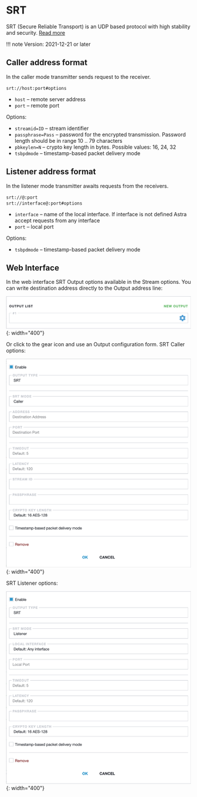 # SRT

SRT (Secure Reliable Transport) is an UDP based protocol with high stability and security.
[Read more](/en/book/protocols/srt/)

!!! note
    Version: 2021-12-21 or later

## Caller address format

In the caller mode transmitter sends request to the receiver.

```
srt://host:port#options
```

- `host` – remote server address
- `port` – remote port

Options:

- `streamid=ID` – stream identifier
- `passphrase=Pass` – password for the encrypted transmission. Password length should be in range 10 .. 79 characters
- `pbkeylen=N` – crypto key length in bytes. Possible values: 16, 24, 32
- `tsbpdmode` – timestamp-based packet delivery mode

## Listener address format

In the listener mode transmitter awaits requests from the receivers.

```
srt://@:port
srt://interface@:port#options
```

- `interface` – name of the local interface. If interface is not defined Astra accept requests from any interface
- `port` – local port

Options:

- `tsbpdmode` – timestamp-based packet delivery mode

## Web Interface

In the web interface SRT Output options available in the Stream options. You can write destination address directly to the Output address line:

![Output address](output-list.png){: width="400"}

Or click to the gear icon and use an Output configuration form. SRT Caller options:

![SRT Caller Output options](srt-caller.png){: width="400"}

SRT Listener options:

![SRT Listener Output options](srt-listener.png){: width="400"}

